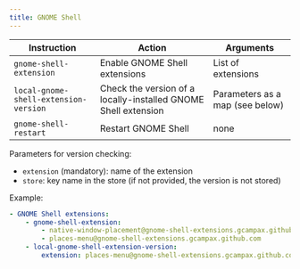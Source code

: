 ```yaml
---
title: GNOME Shell
---
```


| Instruction                           | Action                                                         | Arguments                       |
| ------------------------------------- | -------------------------------------------------------------- | ------------------------------- |
| `gnome-shell-extension`               | Enable GNOME Shell extensions                                  | List of extensions              |
| `local-gnome-shell-extension-version` | Check the version of a locally-installed GNOME Shell extension | Parameters as a map (see below) |
| `gnome-shell-restart`                 | Restart GNOME Shell                                            | none                            |

Parameters for version checking:

- `extension` (mandatory): name of the extension
- `store`: key name in the store (if not provided, the version is not stored)

Example:

```yaml
- GNOME Shell extensions:
    - gnome-shell-extension:
        - native-window-placement@gnome-shell-extensions.gcampax.github.com
        - places-menu@gnome-shell-extensions.gcampax.github.com
    - local-gnome-shell-extension-version:
        extension: places-menu@gnome-shell-extensions.gcampax.github.com
```
